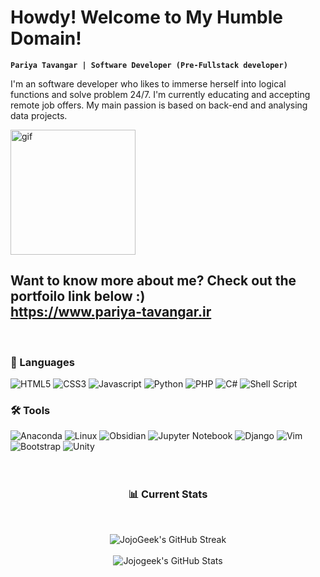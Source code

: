 # Howdy! Welcome to My Humble Domain!

**`Pariya Tavangar | Software Developer (Pre-Fullstack developer)`**
<br/>

I'm an software developer who likes to immerse herself into logical functions and solve problem 24/7. I'm currently educating and accepting remote job offers. My main passion is based on back-end and analysing data projects.

<img alt="gif" width="200px" align = "center" src="https://media.giphy.com/media/v1.Y2lkPTc5MGI3NjExZngybXc1NGxraTV6MGRuc3F6NTd5aDdhNW4wdmM0Z2lvN3dmYWVqayZlcD12MV9pbnRlcm5hbF9naWZfYnlfaWQmY3Q9Zw/LaVp0AyqR5bGsC5Cbm/giphy.gif" >

Want to know more about me? Check out the portfoilo link below :)
<br/>
https://www.pariya-tavangar.ir
---
<br/>

### 🧰 Languages

![HTML5](https://img.shields.io/badge/html5-%23E34F26.svg?style=for-the-badge&logo=html5&logoColor=white)
![CSS3](https://img.shields.io/badge/css3-%231572B6.svg?style=for-the-badge&logo=css3&logoColor=white)
![Javascript](https://img.shields.io/badge/javascript-grey?style=for-the-badge&logo=javascript)
![Python](https://img.shields.io/badge/python-3670A0?style=for-the-badge&logo=python&logoColor=ffdd54)
![PHP](https://img.shields.io/badge/php-%23777BB4.svg?style=for-the-badge&logo=php&logoColor=white)
![C#](https://img.shields.io/badge/c%23-%23239120.svg?style=for-the-badge&logo=csharp&logoColor=white)
![Shell Script](https://img.shields.io/badge/shell_script-%23121011.svg?style=for-the-badge&logo=gnu-bash&logoColor=white)


### 🛠 Tools

![Anaconda](https://img.shields.io/badge/Anaconda-%2344A833.svg?style=for-the-badge&logo=anaconda&logoColor=white)
![Linux](https://img.shields.io/badge/Linux-FCC624?style=for-the-badge&logo=linux&logoColor=black)
![Obsidian](https://img.shields.io/badge/Obsidian-%23483699.svg?style=for-the-badge&logo=obsidian&logoColor=white)
![Jupyter Notebook](https://img.shields.io/badge/jupyter-%23FA0F00.svg?style=for-the-badge&logo=jupyter&logoColor=white)
![Django](https://img.shields.io/badge/django-%23092E20.svg?style=for-the-badge&logo=django&logoColor=white)
![Vim](https://img.shields.io/badge/VIM-%2311AB00.svg?style=for-the-badge&logo=vim&logoColor=white)
![Bootstrap](https://img.shields.io/badge/bootstrap-%238511FA.svg?style=for-the-badge&logo=bootstrap&logoColor=white)
![Unity](https://img.shields.io/badge/unity-grey.svg?style=for-the-badge&logo=unity&logoColor=white)
<br/><br/><br/>


<h3 align="center">
  📊 Current Stats
</h3>

<br/>
<div align="center">
  
  ![JojoGeek's GitHub Streak](http://github-readme-streak-stats.herokuapp.com?user=pariya-tavangar&theme=react&hide_border=true)
<br/><br/>
  ![Jojogeek's GitHub Stats](https://github-readme-stats.vercel.app/api?username=pariya-tavangar&show_icons=true&theme=react) 
</div>
<br/>


